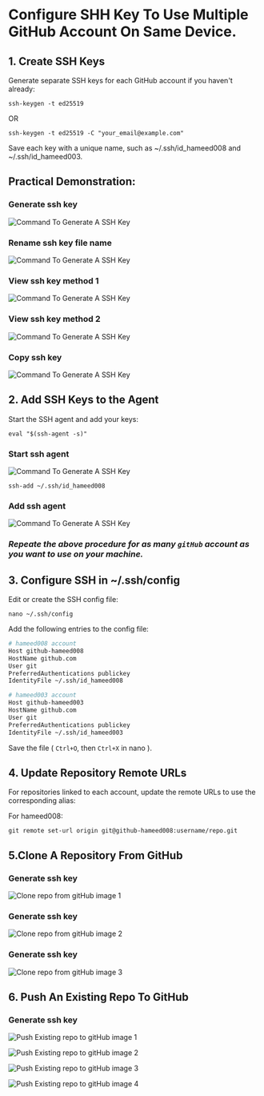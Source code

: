 # Configure SHH Key To Use Multiple GitHub Account On Same Device.

## 1. Create SSH Keys

Generate separate SSH keys for each GitHub account if you haven't already:

```
ssh-keygen -t ed25519
```

OR

```
ssh-keygen -t ed25519 -C "your_email@example.com"
```

Save each key with a unique name, such as ~/.ssh/id_hameed008 and ~/.ssh/id_hameed003.

## Practical Demonstration:

### Generate ssh key

![Command To Generate A SSH Key](https://assets.digitalocean.com/articles/alligator/boo.svg "Command to generate a ssh key")

### Rename ssh key file name

![Command To Generate A SSH Key](https://assets.digitalocean.com/articles/alligator/boo.svg "Command to generate a ssh key")

### View ssh key method 1

![Command To Generate A SSH Key](https://assets.digitalocean.com/articles/alligator/boo.svg "Command to generate a ssh key")

### View ssh key method 2

![Command To Generate A SSH Key](https://assets.digitalocean.com/articles/alligator/boo.svg "Command to generate a ssh key")

### Copy ssh key

![Command To Generate A SSH Key](https://assets.digitalocean.com/articles/alligator/boo.svg "Command to generate a ssh key")

## 2. Add SSH Keys to the Agent

Start the SSH agent and add your keys:

```
eval "$(ssh-agent -s)"
```

### Start ssh agent

![Command To Generate A SSH Key](https://assets.digitalocean.com/articles/alligator/boo.svg "Command to generate a ssh key")

```
ssh-add ~/.ssh/id_hameed008
```

### Add ssh agent

![Command To Generate A SSH Key](https://assets.digitalocean.com/articles/alligator/boo.svg "Command to generate a ssh key")

### **_Repeate the above procedure for as many `gitHub` account as you want to use on your machine._**

## 3. Configure SSH in ~/.ssh/config

Edit or create the SSH config file:

```
nano ~/.ssh/config
```

Add the following entries to the config file:

```bash
# hameed008 account
Host github-hameed008
HostName github.com
User git
PreferredAuthentications publickey
IdentityFile ~/.ssh/id_hameed008

# hameed003 account
Host github-hameed003
HostName github.com
User git
PreferredAuthentications publickey
IdentityFile ~/.ssh/id_hameed003
```

Save the file ( `Ctrl+O`, then `Ctrl+X` in nano ).

## 4. Update Repository Remote URLs

For repositories linked to each account, update the remote URLs to use the corresponding alias:

For hameed008:

```
git remote set-url origin git@github-hameed008:username/repo.git
```

## 5.Clone A Repository From GitHub

### Generate ssh key

![Clone repo from gitHub image 1](https://assets.digitalocean.com/articles/alligator/boo.svg "Command to generate a ssh key")

### Generate ssh key

![Clone repo from gitHub image 2](https://assets.digitalocean.com/articles/alligator/boo.svg "Command to generate a ssh key")

### Generate ssh key

![Clone repo from gitHub image 3](https://assets.digitalocean.com/articles/alligator/boo.svg "Command to generate a ssh key")

## 6. Push An Existing Repo To GitHub

### Generate ssh key

![Push Existing repo to gitHub image 1](https://assets.digitalocean.com/articles/alligator/boo.svg "Command to generate a ssh key")

![Push Existing repo to gitHub image 2](https://assets.digitalocean.com/articles/alligator/boo.svg "Command to generate a ssh key")

![Push Existing repo to gitHub image 3](https://assets.digitalocean.com/articles/alligator/boo.svg "Command to generate a ssh key")

![Push Existing repo to gitHub image 4](https://assets.digitalocean.com/articles/alligator/boo.svg "Command to generate a ssh key")
